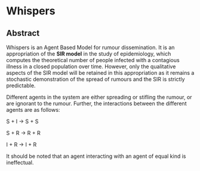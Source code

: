 # Whispers

## Abstract
Whispers is an Agent Based Model for rumour dissemination. It is an appropriation of the **SIR model** in the study of epidemiology, which computes the theoretical number of people infected with a contagious illness in a closed population over time. However, only the qualitative aspects of the SIR model will be retained in this appropriation as it remains a stochastic demonstration of the spread of rumours and the SIR is strictly predictable.

Different agents in the system are either spreading or stifling the rumour, or are ignorant to the rumour. Further, the interactions between the different agents are as follows:

S + I -> S + S

S + R -> R + R

I + R -> I + R

It should be noted that an agent interacting with an agent of equal kind is ineffectual.
